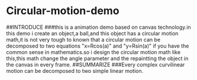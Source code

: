 # Circular-motion-demo
##INTRODUCE
###this is a animation demo based on canvas technology.in this demo i create an object,a ball,and this object has a circular motion math,it is not very tough to known that a circular motion can be decomposed to two equations "x=Rcos(a)" and "y=Rsin(a)" if you have the common sense in mathematics.so i design the circular motion math like this,this math change the angle parameter and the repaintting the object in the canvas in every frame.
##SUMMARIZE
###Every complex curvilinear motion can be decomposed to two simple linear motion.
